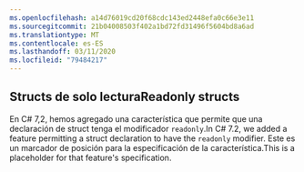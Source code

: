 ```yaml
---
ms.openlocfilehash: a14d76019cd20f68cdc143ed2448efa0c66e3e11
ms.sourcegitcommit: 21b04008503f402a1bd72fd31496f5604bd8a6ad
ms.translationtype: MT
ms.contentlocale: es-ES
ms.lasthandoff: 03/11/2020
ms.locfileid: "79484217"
---
```

## <a name="readonly-structs"></a><span data-ttu-id="2ecb9-101">Structs de solo lectura</span><span class="sxs-lookup"><span data-stu-id="2ecb9-101">Readonly structs</span></span>

<span data-ttu-id="2ecb9-102">En C# 7,2, hemos agregado una característica que permite que una declaración de struct tenga el modificador `readonly`.</span><span class="sxs-lookup"><span data-stu-id="2ecb9-102">In C# 7.2, we added a feature permitting a struct declaration to have the `readonly` modifier.</span></span>  <span data-ttu-id="2ecb9-103">Este es un marcador de posición para la especificación de la característica.</span><span class="sxs-lookup"><span data-stu-id="2ecb9-103">This is a placeholder for that feature's specification.</span></span>
